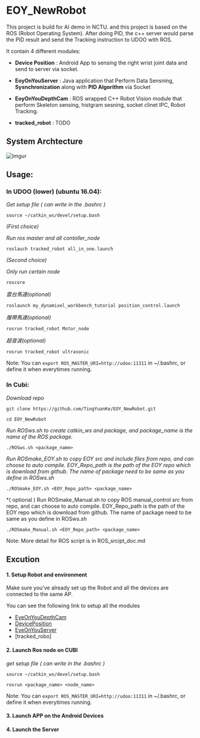# EOY_NewRobot 

This project is build for AI demo in NCTU. and this project is based on the ROS (Robot Operating System).
After doing PID, the c++ server would parse the PID result and send the Tracking instruction to UDOO with ROS.

It contain 4 different modules: 

* **Device Position** : Android App to sensing the right wrist joint data and send to server via socket.
* **EoyOnYouServer** : Java application that Perform Data Sensning, **Sysnchronization** along with **PID Algorithm** via Socket
* **EoyOnYouDepthCam** : ROS wrapped C++ Robot Vision module that perform Skeleton sensing, histgram sesning, socket clinet IPC, Robot Tracking.

* **tracked_robot** : TODO

## **System Archtecture**
![Imgur](https://i.imgur.com/R2Nfq4r.png)


## **Usage:**

### In UDOO (lower) (ubuntu 16.04):

*Get setup file ( can write in the .bashrc )*

`source ~/catkin_ws/devel/setup.bash`

*(First choice)*

*Run ros master and all contoller_node* 

`roslauch tracked_robot all_in_one.launch`

*(Second choice)*

*Only run certain node*

`roscore`

*雲台馬達(optional)*

`roslaunch my_dynamixel_workbench_tutorial position_control.launch`

*履帶馬達(optional)*

`rosrun tracked_robot Motor_node`

*超音波(optional)*

`rosrun tracked_robot ultrasonic`


Note: You can `export ROS_MASTER_URI=http://udoo:11311` in ~/.bashrc, or define it when everytimes running.


### In Cubi:

*Download repo*

`git clone https://github.com/TingYuanKe/EOY_NewRobot.git`

`cd EOY_NewRobot`

*Run ROSws.sh to create catkin_ws and package, and package_name is the name of the ROS package.*

`./ROSws.sh <package_name>`

*Run ROSmake_EOY.sh to copy EOY src and include files from repo, and can choose to auto compile. 
EOY_Repo_path is the path of the EOY repo which is download from github.
The name of package need to be same as you define in ROSws.sh*

`./ROSmake_EOY.sh <EOY_Repo_path> <package_name>`

*( optional ) Run ROSmake_Manual.sh to copy ROS manual_control src from repo, and can choose to auto compile.
EOY_Repo_path is the path of the EOY repo which is download from github.
The name of package need to be same as you define in ROSws.sh

`./ROSmake_Manual.sh <EOY_Repo_path> <package_name>`

Note: More detail for ROS script is in ROS_srcipt_doc.md 

## Excution

####  1. Setup Robot and environment

 Make sure you've already set up the Robot and all the devices are connected to the same AP.
 
 You can see the following link to setup all the modules
 * [EyeOnYouDepthCam](https://github.com/TingYuanKe/EOY_NewRobot/tree/master/EyeOnYouDepthCam)
 * [DevicePosition](https://github.com/TingYuanKe/EOY_NewRobot/tree/master/DevicePosition)
 * [EyeOnYouServer](https://github.com/TingYuanKe/EOY_NewRobot/tree/master/EyeOnYouServer)
 * [tracked_robo]


#### 2. Launch Ros node on CUBI

*get setup file ( can write in the .bashrc )*

`source ~/catkin_ws/devel/setup.bash`

`rosrun <package_name> <node_name>`

Note: You can `export ROS_MASTER_URI=http://udoo:11311` in ~/.bashrc, or define it when everytimes running.

####  3. Launch  APP on the Android Devices

####  4. Launch the Server  

